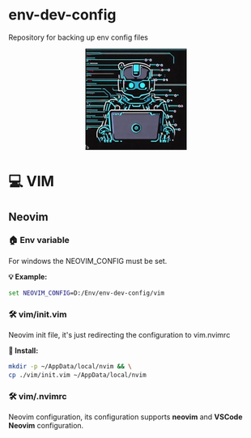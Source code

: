 # env-dev-config

Repository for backing up env config files

<p align="center">
  <img src="./img/robot-dev.jpg" />
</p>

# 💻 VIM

## Neovim

### 🏠 Env variable

For windows the NEOVIM_CONFIG must be set.

**💡 Example:**

```cmd
set NEOVIM_CONFIG=D:/Env/env-dev-config/vim
```

### 🛠️ vim/init.vim

Neovim init file, it's just redirecting the configuration to vim\.nvimrc

**🧰 Install:**

```bash
mkdir -p ~/AppData/local/nvim && \
cp ./vim/init.vim ~/AppData/local/nvim
```

### 🛠️ vim/.nvimrc

Neovim configuration, its configuration supports **neovim** and **VSCode Neovim** configuration.
